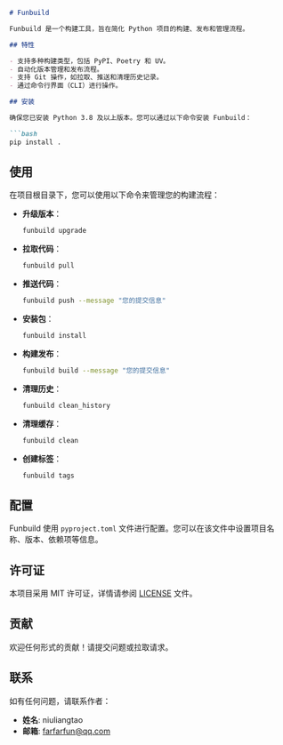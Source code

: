 ```markdown
# Funbuild

Funbuild 是一个构建工具，旨在简化 Python 项目的构建、发布和管理流程。

## 特性

- 支持多种构建类型，包括 PyPI、Poetry 和 UV。
- 自动化版本管理和发布流程。
- 支持 Git 操作，如拉取、推送和清理历史记录。
- 通过命令行界面（CLI）进行操作。

## 安装

确保您已安装 Python 3.8 及以上版本。您可以通过以下命令安装 Funbuild：

```bash
pip install .
```

## 使用

在项目根目录下，您可以使用以下命令来管理您的构建流程：

- **升级版本**：
  ```bash
  funbuild upgrade
  ```

- **拉取代码**：
  ```bash
  funbuild pull
  ```

- **推送代码**：
  ```bash
  funbuild push --message "您的提交信息"
  ```

- **安装包**：
  ```bash
  funbuild install
  ```

- **构建发布**：
  ```bash
  funbuild build --message "您的提交信息"
  ```

- **清理历史**：
  ```bash
  funbuild clean_history
  ```

- **清理缓存**：
  ```bash
  funbuild clean
  ```

- **创建标签**：
  ```bash
  funbuild tags
  ```

## 配置

Funbuild 使用 `pyproject.toml` 文件进行配置。您可以在该文件中设置项目名称、版本、依赖项等信息。

## 许可证

本项目采用 MIT 许可证，详情请参阅 [LICENSE](LICENSE) 文件。

## 贡献

欢迎任何形式的贡献！请提交问题或拉取请求。

## 联系

如有任何问题，请联系作者：

- **姓名**: niuliangtao
- **邮箱**: farfarfun@qq.com
```

